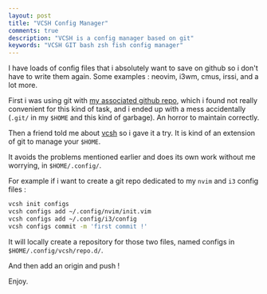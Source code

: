 ```yaml
---
layout: post
title: "VCSH Config Manager"
comments: true
description: "VCSH is a config manager based on git"
keywords: "VCSH GIT bash zsh fish config manager"
---
```


I have loads of config files that i absolutely want to save on github so i don't have to write them again. 
Some examples : neovim, i3wm, cmus, irssi, and a lot more.

First i was using git with [my associated github repo](https://github.com/Mathiasb17/mathias), which i found not really convenient
for this kind of task, and i ended up with a mess accidentally (```.git/``` in my ```$HOME``` and this kind of garbage). An horror to maintain correctly.

Then a friend told me about [vcsh](https://github.com/RichiH/vcsh) so i gave it a try. It is kind of an extension of git to manage your ```$HOME```.

It avoids the problems mentioned earlier and does its own work without me worrying, in ```$HOME/.config/```.

For example if i want to create a git repo dedicated to my ```nvim``` and ```i3``` config files :

```bash
vcsh init configs
vcsh configs add ~/.config/nvim/init.vim
vcsh configs add ~/.config/i3/config
vcsh configs commit -m 'first commit !'
```

It will locally create a repository for those two files, named configs in ```$HOME/.config/vcsh/repo.d/```.

And then add an origin and push !

Enjoy.


